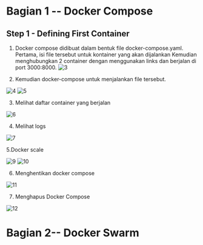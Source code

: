 # Bagian 1 -- Docker Compose

##  Step 1 - Defining First Container
1. Docker compose didibuat dalam bentuk file docker-compose.yaml. Pertama, isi file tersebut untuk kontainer yang akan dijalankan
Kemudian menghubungkan 2 container dengan menggunakan links dan berjalan di port 3000:8000. 
![3](https://user-images.githubusercontent.com/43244821/56709472-aaf67f00-674b-11e9-85b8-3397d58f248a.JPG)

2. Kemudian docker-compose untuk menjalankan file tersebut.

![4](https://user-images.githubusercontent.com/43244821/56709580-38d26a00-674c-11e9-8ec2-53a23122664b.JPG)
![5](https://user-images.githubusercontent.com/43244821/56709586-42f46880-674c-11e9-9ede-46b1772d148c.JPG)

3. Melihat daftar container yang berjalan

![6](https://user-images.githubusercontent.com/43244821/56709604-60c1cd80-674c-11e9-89ac-5abd45536be6.JPG)

4. Melihat logs

![7](https://user-images.githubusercontent.com/43244821/56709616-70411680-674c-11e9-8c8d-db39e0e0eba7.JPG)

5.Docker scale

![9](https://user-images.githubusercontent.com/43244821/56709659-9a92d400-674c-11e9-8d9c-7250670b4962.JPG)
![10](https://user-images.githubusercontent.com/43244821/56709670-a54d6900-674c-11e9-9cd0-0d67bb0b77dd.JPG)

6. Menghentikan docker compose

![11](https://user-images.githubusercontent.com/43244821/56709688-be561a00-674c-11e9-8dfd-816a8920cd3b.JPG)

7. Menghapus Docker Compose

![12](https://user-images.githubusercontent.com/43244821/56709698-ce6df980-674c-11e9-9bd2-e25e80b48009.JPG)

# Bagian 2-- Docker Swarm

